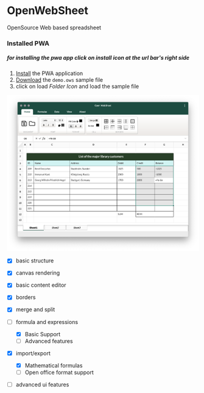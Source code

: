 # OpenWebSheet
OpenSource Web based spreadsheet

### Installed PWA
##### for installing the pwa app click on install icon at the url bar's right side

1. <a href="https://siamandmaroufi.github.io/OpenWebSheet/" >Install</a> the PWA application <br />
2. <a href="demo/DEMO.ows" target="_blank">Download</a>  the `demo.ows` sample  file
3. click on load *Folder Icon* and load the sample file


<img src="demo/demo.png" />



* [x] basic structure
* [x] canvas rendering
* [x] basic content editor
* [x] borders
* [x] merge and split
* [ ] formula and expressions
  * [x] Basic Support
  * [ ] Advanced features
* [x] import/export
  * [x] Mathematical formulas
  * [ ] Open office format support
* [ ] advanced ui features




